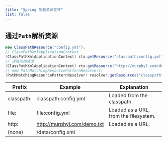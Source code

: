 ```yaml
---
title: "Spring 加载资源文件"
list: false
---
```


## 通过`Path`解析资源


```java
new ClassPathResource("config.yml");
// ClassPathXmlApplicationContext 
(ClassPathXmlApplicationContext) ctx.getResource("classpath:config.yml");
// 读取网络资源
(ClassPathXmlApplicationContext) ctx.getResource("http://murphyl.com/demo.txt");
// new PathMatchingResourcePatternResolver()
(PathMatchingResourcePatternResolver) resolver.getResources("classpath*:/com.murphyl*/*.xml")
```

|  Prefix   | Example | Explanation  |
|  ----  | ----  | ----  |
| classpath:  | classpath:config.yml | Loaded from the classpath. |
| file:  | file:config.yml | Loaded as a URL, from the filesystem. |
| http: | http://murphyl.com/demo.txt | Loaded as a URL. |
| (none)  | /data/config.xml |  |